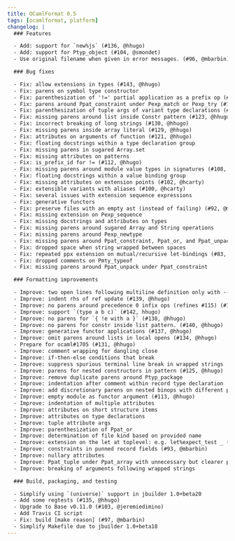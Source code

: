 ```yaml
---
title: OCamlFormat 0.5
tags: [ocamlformat, platform]
changelog: |
  ### Features

  - Add: support for `new%js` (#136, @hhugo)
  - Add: support for Ptyp_object (#104, @smondet)
  - Use original filename when given in error messages. (#96, @mbarbin)

  ### Bug fixes

  - Fix: allow extensions in types (#143, @hhugo)
  - Fix: parens on symbol type constructor
  - Fix: parenthesization of '!=' partial application as a prefix op (#126, @hhugo)
  - Fix: parens around Ppat_constraint under Pexp_match or Pexp_try (#124, @hhugo)
  - Fix: parenthesization of tuple args of variant type declarations (#122, @hhugo)
  - Fix: missing parens around list inside Constr pattern (#123, @hhugo)
  - Fix: incorrect breaking of long strings (#130, @hhugo)
  - Fix: missing parens inside array literal (#129, @hhugo)
  - Fix: attributes on arguments of function (#121, @hhugo)
  - Fix: floating docstrings within a type declaration group
  - Fix: missing parens in sugared Array.set
  - Fix: missing attributes on patterns
  - Fix: is_prefix_id for != (#112, @hhugo)
  - Fix: missing parens around module value types in signatures (#108, @hcarty)
  - Fix: floating docstrings within a value binding group
  - Fix: missing attributes on extension points (#102, @hcarty)
  - Fix: extensible variants with aliases (#100, @hcarty)
  - Fix: several issues with extension sequence expressions
  - Fix: generative functors
  - Fix: preserve files with an empty ast (instead of failing) (#92, @mbarbin)
  - Fix: missing extension on Pexp_sequence
  - Fix: missing docstrings and attributes on types
  - Fix: missing parens around sugared Array and String operations
  - Fix: missing parens around Pexp_newtype
  - Fix: missing parens around Ppat_constraint, Ppat_or, and Ppat_unpack
  - Fix: dropped space when string wrapped between spaces
  - Fix: repeated ppx extension on mutual/recursive let-bindings (#83, @mbarbin)
  - Fix: dropped comments on Pmty_typeof
  - Fix: missing parens around Ppat_unpack under Ppat_constraint

  ### Formatting improvements

  - Improve: two open lines following multiline definition only with --sparse (#144)
  - Improve: indent rhs of ref update (#139, @hhugo)
  - Improve: no parens around precedence 0 infix ops (refines #115) (#141, @hhugo)
  - Improve: support `(type a b c)` (#142, hhugo)
  - Improve: no parens for `{ !e with a }` (#138, @hhugo)
  - Improve: no parens for constr inside list pattern. (#140, @hhugo)
  - Improve: generative functor applications (#137, @hhugo)
  - Improve: omit parens around lists in local opens (#134, @hhugo)
  - Prepare for ocaml#1705 (#131, @hhugo)
  - Improve: comment wrapping for dangling close
  - Improve: if-then-else conditions that break
  - Improve: suppress spurious terminal line break in wrapped strings
  - Improve: parens for nested constructors in pattern (#125, @hhugo)
  - Improve: remove duplicate parens around Ptyp_package
  - Improve: indentation after comment within record type declaration
  - Improve: add discretionary parens on nested binops with different precedence
  - Improve: empty module as functor argument (#113, @hhugo)
  - Improve: indentation of multiple attributes
  - Improve: attributes on short structure items
  - Improve: attributes on type declarations
  - Improve: tuple attribute args
  - Improve: parenthesization of Ppat_or
  - Improve: determination of file kind based on provided name
  - Improve: extension on the let at toplevel: e.g. let%expect_test _ (#94, @mbarbin)
  - Improve: constraints in punned record fields (#93, @mbarbin)
  - Improve: nullary attributes
  - Improve: Ppat_tuple under Ppat_array with unnecessary but clearer parens
  - Improve: breaking of arguments following wrapped strings

  ### Build, packaging, and testing

  - Simplify using `(universe)` support in jbuilder 1.0+beta20
  - Add some regtests (#135, @hhugo)
  - Upgrade to Base v0.11.0 (#103, @jeremiedimino)
  - Add Travis CI script
  - Fix: build [make reason] (#97, @mbarbin)
  - Simplify Makefile due to jbuilder 1.0+beta18
---
```



